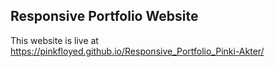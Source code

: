 ## Responsive Portfolio Website
This website is live at https://pinkfloyed.github.io/Responsive_Portfolio_Pinki-Akter/
